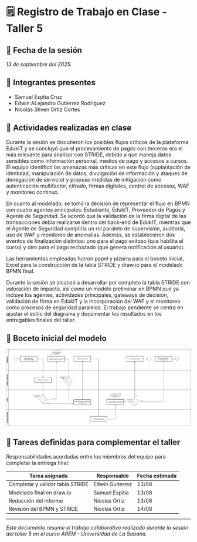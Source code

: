 # 🗒️ Registro de Trabajo en Clase - Taller 5

## 📆 Fecha de la sesión
_13 de septiembre del 2025._

## 👥 Integrantes presentes
- Samuel Esptia Cruz
- Edwin ALejandro Gutierrez Rodriguez
- Nicolas Stiven Ortiz Cortes

## 🧠 Actividades realizadas en clase

Durante la sesión se discutieron los posibles flujos críticos de la plataforma EdukIT y se concluyó que el procesamiento de pagos con terceros era el más relevante para analizar con STRIDE, debido a que maneja datos sensibles como información personal, medios de pago y accesos a cursos. El equipo identificó las amenazas más críticas en este flujo (suplantación de identidad, manipulación de datos, divulgación de información y ataques de denegación de servicio) y propuso medidas de mitigación como autenticación multifactor, cifrado, firmas digitales, control de accesos, WAF y monitoreo continuo.

En cuanto al modelado, se tomó la decisión de representar el flujo en BPMN con cuatro agentes principales: Estudiante, EdukIT, Proveedor de Pagos y Agente de Seguridad. Se acordó que la validación de la firma digital de las transacciones debía realizarse dentro del back-end de EdukIT, mientras que el Agente de Seguridad cumpliría un rol paralelo de supervisión, auditoría, uso de WAF y monitoreo de anomalías. Además, se establecieron dos eventos de finalización distintos: uno para el pago exitoso (que habilita el curso) y otro para el pago rechazado (que genera notificación al usuario).

Las herramientas empleadas fueron papel y pizarra para el boceto inicial, Excel para la construcción de la tabla STRIDE y draw.io para el modelado BPMN final.

Durante la sesión se alcanzó a desarrollar por completo la tabla STRIDE con valoración de impacto, así como un modelo preliminar en BPMN que ya incluye los agentes, actividades principales, gateways de decisión, validación de firma en EdukIT y la incorporación del WAF y el monitoreo como procesos de seguridad paralelos. El trabajo pendiente se centra en ajustar el estilo del diagrama y documentar los resultados en los entregables finales del taller.

## 🧩 Boceto inicial del modelo

![Boceto Inicial - EdukIT](BPMN-EdukIT.png)

## 🔁 Tareas definidas para complementar el taller

Responsabilidades acordadas entre los miembros del equipo para completar la entrega final:

| Tarea asignada | Responsable | Fecha estimada |
|----------------|-------------|----------------|
| Completar y validar tabla STRIDE| Edwin Guiterrez | 13/08 |
| Modelado final en draw.io | Samuel Espitia | 13/08 |
| Redacción del informe     | Nicolas Ortiz | 13/08 |
| Revisión del BPMN y STRIDE | Nicolas Ortiz | 14/08 |

---

_Este documento resume el trabajo colaborativo realizado durante la sesión del taller 5 en el curso AREM - Universidad de La Sabana._

